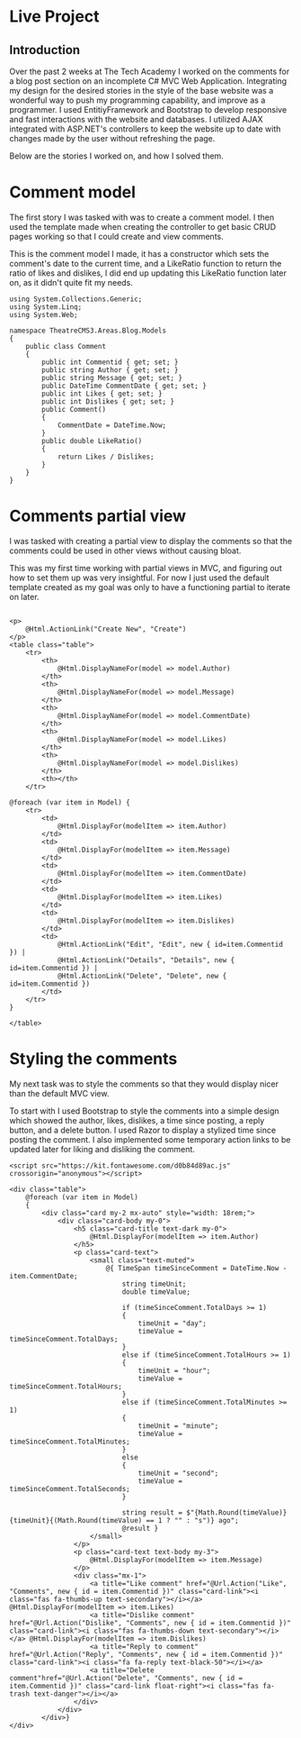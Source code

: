 # Live Project

## Introduction
Over the past 2 weeks at The Tech Academy I worked on the comments for a blog post section on an incomplete C# MVC Web Application. Integrating my design for the desired stories in the style of the base website was a wonderful way to push my programming capability, and improve as a programmer. I used EntitiyFramework and Bootstrap to develop responsive and fast interactions with the website and databases. I utilized AJAX integrated with ASP.NET's controllers to keep the website up to date with changes made by the user without refreshing the page.

Below are the stories I worked on, and how I solved them.

# Comment model
The first story I was tasked with was to create a comment model. I then used the template made when creating the controller to get basic CRUD pages working so that I could create and view comments.

This is the comment model I made, it has a constructor which sets the comment's date to the current time, and a LikeRatio function to return the ratio of likes and dislikes, I did end up updating this LikeRatio function later on, as it didn't quite fit my needs.
```using System;
using System.Collections.Generic;
using System.Linq;
using System.Web;

namespace TheatreCMS3.Areas.Blog.Models
{
    public class Comment
    {
        public int Commentid { get; set; }
        public string Author { get; set; }
        public string Message { get; set; }
        public DateTime CommentDate { get; set; }
        public int Likes { get; set; }
        public int Dislikes { get; set; }
        public Comment()
        {
            CommentDate = DateTime.Now;
        }
        public double LikeRatio()
        {
            return Likes / Dislikes;
        }
    }
}
```
# Comments partial view
I was tasked with creating a partial view to display the comments so that the comments could be used in other views without causing bloat.

This was my first time working with partial views in MVC, and figuring out how to set them up was very insightful. For now I just used the default template created as my goal was only to have a functioning partial to iterate on later.
```@model IEnumerable<TheatreCMS3.Areas.Blog.Models.Comment>

<p>
    @Html.ActionLink("Create New", "Create")
</p>
<table class="table">
    <tr>
        <th>
            @Html.DisplayNameFor(model => model.Author)
        </th>
        <th>
            @Html.DisplayNameFor(model => model.Message)
        </th>
        <th>
            @Html.DisplayNameFor(model => model.CommentDate)
        </th>
        <th>
            @Html.DisplayNameFor(model => model.Likes)
        </th>
        <th>
            @Html.DisplayNameFor(model => model.Dislikes)
        </th>
        <th></th>
    </tr>

@foreach (var item in Model) {
    <tr>
        <td>
            @Html.DisplayFor(modelItem => item.Author)
        </td>
        <td>
            @Html.DisplayFor(modelItem => item.Message)
        </td>
        <td>
            @Html.DisplayFor(modelItem => item.CommentDate)
        </td>
        <td>
            @Html.DisplayFor(modelItem => item.Likes)
        </td>
        <td>
            @Html.DisplayFor(modelItem => item.Dislikes)
        </td>
        <td>
            @Html.ActionLink("Edit", "Edit", new { id=item.Commentid }) |
            @Html.ActionLink("Details", "Details", new { id=item.Commentid }) |
            @Html.ActionLink("Delete", "Delete", new { id=item.Commentid })
        </td>
    </tr>
}

</table>
```

# Styling the comments
My next task was to style the comments so that they would display nicer than the default MVC view.

To start with I used Bootstrap to style the comments into a simple design which showed the author, likes, dislikes, a time since posting, a reply button, and a delete button. I used Razor to display a stylized time since posting the comment. I also implemented some temporary action links to be updated later for liking and disliking the comment.
```@model IEnumerable<TheatreCMS3.Areas.Blog.Models.Comment>
<script src="https://kit.fontawesome.com/d0b84d89ac.js" crossorigin="anonymous"></script>

<div class="table">
    @foreach (var item in Model)
    {
        <div class="card my-2 mx-auto" style="width: 18rem;">
            <div class="card-body my-0">
                <h5 class="card-title text-dark my-0">
                    @Html.DisplayFor(modelItem => item.Author)
                </h5>
                <p class="card-text">
                    <small class="text-muted">
                        @{ TimeSpan timeSinceComment = DateTime.Now - item.CommentDate;
                            string timeUnit;
                            double timeValue;

                            if (timeSinceComment.TotalDays >= 1)
                            {
                                timeUnit = "day";
                                timeValue = timeSinceComment.TotalDays;
                            }
                            else if (timeSinceComment.TotalHours >= 1)
                            {
                                timeUnit = "hour";
                                timeValue = timeSinceComment.TotalHours;
                            }
                            else if (timeSinceComment.TotalMinutes >= 1)
                            {
                                timeUnit = "minute";
                                timeValue = timeSinceComment.TotalMinutes;
                            }
                            else
                            {
                                timeUnit = "second";
                                timeValue = timeSinceComment.TotalSeconds;
                            }

                            string result = $"{Math.Round(timeValue)} {timeUnit}{(Math.Round(timeValue) == 1 ? "" : "s")} ago";
                            @result }
                    </small>
                </p>
                <p class="card-text text-body my-3">
                    @Html.DisplayFor(modelItem => item.Message)
                </p>
                <div class="mx-1">
                    <a title="Like comment" href="@Url.Action("Like", "Comments", new { id = item.Commentid })" class="card-link"><i class="fas fa-thumbs-up text-secondary"></i></a> @Html.DisplayFor(modelItem => item.Likes)
                    <a title="Dislike comment" href="@Url.Action("Dislike", "Comments", new { id = item.Commentid })" class="card-link"><i class="fas fa-thumbs-down text-secondary"></i></a> @Html.DisplayFor(modelItem => item.Dislikes)
                    <a title="Reply to comment" href="@Url.Action("Reply", "Comments", new { id = item.Commentid })" class="card-link"><i class="fa fa-reply text-black-50"></i></a>
                    <a title="Delete comment"href="@Url.Action("Delete", "Comments", new { id = item.Commentid })" class="card-link float-right"><i class="fas fa-trash text-danger"></i></a>
                </div>
            </div>
        </div>}
</div>
```
